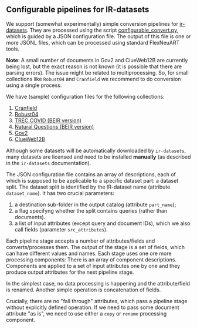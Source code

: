 ## Configurable pipelines for IR-datasets

We support (somewhat experimentally) simple conversion pipelines for [ir-datasets](https://ir-datasets.com/).
They are processed using the script [configurable_convert.py](configurable_convert.py),
which is guided by a JSON configuration file. 
The output of this file is one or more JSONL files, 
which can be processed using standard FlexNeuART tools.

**Note**: A small number of documents in Gov2 and ClueWeb12B are currently being lost, but the exact reason is not known (it is possible that there are parsing errors). The issue might be related to multiprocessing. So, for small collections like `Robust04` and `Cranfield` we recommend to do conversion using a single process.

We have (sample) configuration files for the following collections:

1. [Cranfield](sample_configs/cranfield.json)
2. [Robust04](sample_configs/trec_robust04.json)
3. [TREC COVID (BEIR version)](sample_configs/beir_trec_covid_krovetz.json)
4. [Natural Questions (BEIR version)](sample_configs/beir_nq_krovetz.json)
5. [Gov2](sample_configs/gov2.json)
6. [ClueWeb12B](sample_configs/clueweb12-b13.json)
 
Although some datasets will be automatically downloaded by `ir-datasets`, 
many datasets are licensed and need to be installed **manually** (as described in the `ir-datasets` documentation).

The JSON configuration file contains an array of descriptions, each of which is supposed
to be applicable to a specific dataset part: a dataset split. 
The dataset split is identified by the IR-dataset name (attribute `dataset_name`).
It has two crucial parameters:
1. a destination sub-folder in the output catalog (attribute `part_name`);
2. a flag specifyng whether the split contains queries (rather than documents).
3. a list of input attributes (except query and document IDs), which we also call fields (parameter `src_attributes`).

Each pipeline stage accepts a number of attributes/fields and converts/processes them. 
The output of the stage is a set of fields, which can have different values and names.
Each stage uses one ore more processing components: There is an array of component descriptions.
Components are applied to a set of input attributes one by one and they produce
output attributes for the next pipeline stage.

In the simplest case,
no data processing is happening and the attribute/field is renamed.
Another simple operation is concatenation of fields.

Crucially, there are no "fall through" attributes, which pass a pipeline stage without explicitly defined operation. 
If we need to pass some document attribute "as is", we need to use either a `copy` or `rename`
processing component.

